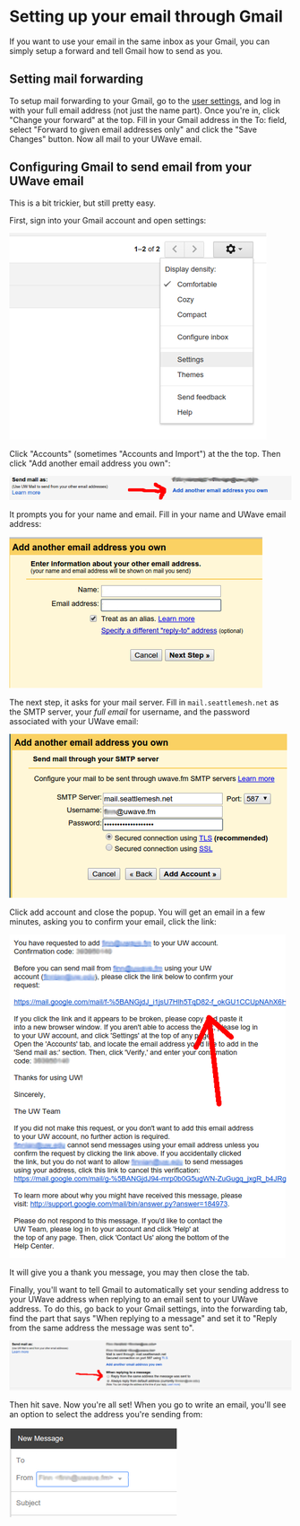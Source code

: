 # Setting up your email through Gmail
If you want to use your email in the same inbox as your Gmail, you can simply setup a forward and
tell Gmail how to send as you.

## Setting mail forwarding
To setup mail forwarding to your Gmail, go to the [user settings](https://q.meshwith.me/postfixadmin/users/login.php),
and log in with your full email address (not just the name part). Once you're in, click
"Change your forward" at the top. Fill in your Gmail address in the To: field, select
"Forward to given email addresses only" and click the "Save Changes" button. Now all mail to your
UWave email.

## Configuring Gmail to send email from your UWave email
This is a bit trickier, but still pretty easy.

First, sign into your Gmail account and open settings:

![](../assets/img/settings-menu.png)

Click "Accounts" (sometimes "Accounts and Import") at the the top. Then click "Add another email
address you own":

![](../assets/img/add-another-address-step-0.png)

It prompts you for your name and email. Fill in your name and UWave email address:

![](../assets/img/add-another-address-step-1.png)

The next step, it asks for your mail server. Fill in `mail.seattlemesh.net` as the SMTP server, your
 _full email_ for username, and the password associated with your UWave email:

![](../assets/img/specify-mailserver.png)

Click add account and close the popup. You will get an email in a few minutes, asking you to confirm
 your email, click the link:

![](../assets/img/verification-email.png)

It will give you a thank you message, you may then close the tab.

Finally, you'll want to tell Gmail to automatically set your sending address to your UWave address
when replying to an email sent to your UWave address. To do this, go back to your Gmail settings,
into the forwarding tab, find the part that says "When replying to a message" and set it to
"Reply from the same address the message was sent to".

![](../assets/img/reply.png)

Then hit save. Now you're all set! When you go to write an email, you'll see an option to select
the address you're sending from:

![](../assets/img/sendas.png)
